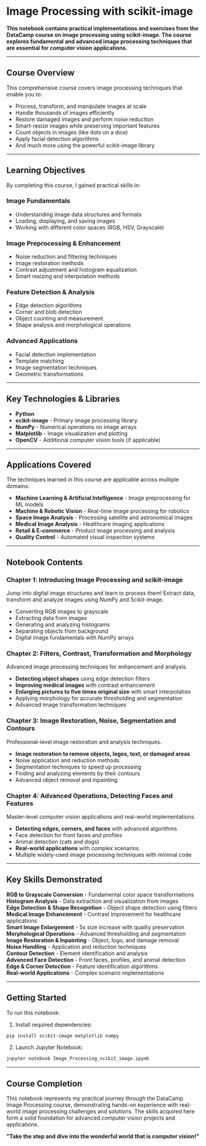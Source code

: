 # Image Processing with scikit-image

**This notebook contains practical implementations and exercises from the DataCamp course on image processing using scikit-image. The course explores fundamental and advanced image processing techniques that are essential for computer vision applications.**

---

## Course Overview

This comprehensive course covers image processing techniques that enable you to:
- Process, transform, and manipulate images at scale
- Handle thousands of images efficiently
- Restore damaged images and perform noise reduction
- Smart-resize images while preserving important features
- Count objects in images (like dots on a dice)
- Apply facial detection algorithms
- And much more using the powerful scikit-image library

---

## Learning Objectives

By completing this course, I gained practical skills in:

### **Image Fundamentals**
- Understanding image data structures and formats
- Loading, displaying, and saving images
- Working with different color spaces (RGB, HSV, Grayscale)

### **Image Preprocessing & Enhancement**
- Noise reduction and filtering techniques
- Image restoration methods
- Contrast adjustment and histogram equalization
- Smart resizing and interpolation methods

### **Feature Detection & Analysis**
- Edge detection algorithms
- Corner and blob detection
- Object counting and measurement
- Shape analysis and morphological operations

### **Advanced Applications**
- Facial detection implementation
- Template matching
- Image segmentation techniques
- Geometric transformations

---

## Key Technologies & Libraries

- **Python**
- **scikit-image** - Primary image processing library
- **NumPy** - Numerical operations on image arrays
- **Matplotlib** - Image visualization and plotting
- **OpenCV** - Additional computer vision tools (if applicable)

---

## Applications Covered

The techniques learned in this course are applicable across multiple domains:

- **Machine Learning & Artificial Intelligence** - Image preprocessing for ML models
- **Machine & Robotic Vision** - Real-time image processing for robotics
- **Space Image Analysis** - Processing satellite and astronomical images
- **Medical Image Analysis** - Healthcare imaging applications
- **Retail & E-commerce** - Product image processing and analysis
- **Quality Control** - Automated visual inspection systems

---

## Notebook Contents

### Chapter 1: Introducing Image Processing and scikit-image 
Jump into digital image structures and learn to process them! Extract data, transform and analyze images using NumPy and Scikit-image.
- Converting RGB images to grayscale
- Extracting data from images
- Generating and analyzing histograms
- Separating objects from background
- Digital image fundamentals with NumPy arrays

### Chapter 2: Filters, Contrast, Transformation and Morphology 
Advanced image processing techniques for enhancement and analysis.
- **Detecting object shapes** using edge detection filters
- **Improving medical images** with contrast enhancement
- **Enlarging pictures to five times original size** with smart interpolation
- Applying morphology for accurate thresholding and segmentation
- Advanced image transformation techniques

### Chapter 3: Image Restoration, Noise, Segmentation and Contours 
Professional-level image restoration and analysis techniques.
- **Image restoration to remove objects, logos, text, or damaged areas**
- Noise application and reduction methods
- Segmentation techniques to speed up processing
- Finding and analyzing elements by their contours
- Advanced object removal and inpainting

### Chapter 4: Advanced Operations, Detecting Faces and Features 
Master-level computer vision applications and real-world implementations.
- **Detecting edges, corners, and faces** with advanced algorithms
- Face detection for front faces and profiles
- Animal detection (cats and dogs)
- **Real-world applications** with complex scenarios
- Multiple widely-used image processing techniques with minimal code

---

## Key Skills Demonstrated

 **RGB to Grayscale Conversion** - Fundamental color space transformations  
 **Histogram Analysis** - Data extraction and visualization from images  
 **Edge Detection & Shape Recognition** - Object shape detection using filters  
 **Medical Image Enhancement** - Contrast improvement for healthcare applications  
 **Smart Image Enlargement** - 5x size increase with quality preservation  
 **Morphological Operations** - Advanced thresholding and segmentation  
 **Image Restoration & Inpainting** - Object, logo, and damage removal  
 **Noise Handling** - Application and reduction techniques  
 **Contour Detection** - Element identification and analysis  
 **Advanced Face Detection** - Front faces, profiles, and animal detection  
 **Edge & Corner Detection** - Feature identification algorithms  
 **Real-world Applications** - Complex scenario implementations  

---

## Getting Started

To run this notebook:

1. Install required dependencies:
```bash
pip install scikit-image matplotlib numpy
```

2. Launch Jupyter Notebook:
```bash
jupyter notebook Image_Processing_scikit_image.ipynb
```

---

## Course Completion

This notebook represents my practical journey through the DataCamp Image Processing course, demonstrating hands-on experience with real-world image processing challenges and solutions. The skills acquired here form a solid foundation for advanced computer vision projects and applications.

**"Take the step and dive into the wonderful world that is computer vision!"**